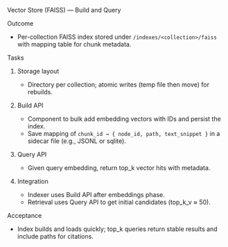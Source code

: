 Vector Store (FAISS) — Build and Query

Outcome
- Per-collection FAISS index stored under `/indexes/<collection>/faiss` with mapping table for chunk metadata.

Tasks
1) Storage layout
   - Directory per collection; atomic writes (temp file then move) for rebuilds.

2) Build API
   - Component to bulk add embedding vectors with IDs and persist the index.
   - Save mapping of `chunk_id → { node_id, path, text_snippet }` in a sidecar file (e.g., JSONL or sqlite).

3) Query API
   - Given query embedding, return top_k vector hits with metadata.

4) Integration
   - Indexer uses Build API after embeddings phase.
   - Retrieval uses Query API to get initial candidates (top_k_v ≈ 50).

Acceptance
- Index builds and loads quickly; top_k queries return stable results and include paths for citations.

